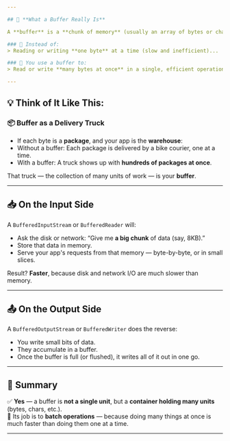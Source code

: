 ```yaml
---

## 🧠 **What a Buffer Really Is**

A **buffer** is a **chunk of memory** (usually an array of bytes or characters) that temporarily holds data **in bulk**, not just one item at a time.

### 🔄 Instead of:
> Reading or writing **one byte** at a time (slow and inefficient)...

### 🧰 You use a buffer to:
> Read or write **many bytes at once** in a single, efficient operation.

---
```


## 💡 Think of It Like This:

### 📦 Buffer as a Delivery Truck
- If each byte is a **package**, and your app is the **warehouse**:
- Without a buffer: Each package is delivered by a bike courier, one at a time.
- With a buffer: A truck shows up with **hundreds of packages at once**.

That truck — the collection of many units of work — is your **buffer**.

---

## 📥 On the Input Side
A `BufferedInputStream` or `BufferedReader` will:
- Ask the disk or network: “Give me **a big chunk** of data (say, 8KB).”
- Store that data in memory.
- Serve your app's requests from that memory — byte-by-byte, or in small slices.

Result? **Faster**, because disk and network I/O are much slower than memory.

---

## 📤 On the Output Side
A `BufferedOutputStream` or `BufferedWriter` does the reverse:
- You write small bits of data.
- They accumulate in a buffer.
- Once the buffer is full (or flushed), it writes all of it out in one go.

---

## 📌 Summary

✅ **Yes** — a buffer is **not a single unit**, but a **container holding many units** (bytes, chars, etc.).  
🧠 Its job is to **batch operations** — because doing many things at once is much faster than doing them one at a time.

---

